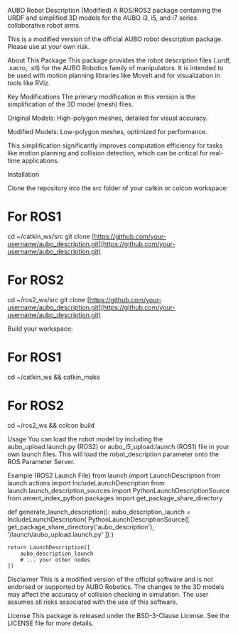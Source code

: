 AUBO Robot Description (Modified)
A ROS/ROS2 package containing the URDF and simplified 3D models for the AUBO i3, i5, and i7 series collaborative robot arms.

This is a modified version of the official AUBO robot description package. Please use at your own risk.

About This Package
This package provides the robot description files (.urdf, .xacro, .stl) for the AUBO Robotics family of manipulators. It is intended to be used with motion planning libraries like MoveIt and for visualization in tools like RViz.

Key Modifications
The primary modification in this version is the simplification of the 3D model (mesh) files.

Original Models: High-polygon meshes, detailed for visual accuracy.

Modified Models: Low-polygon meshes, optimized for performance.

This simplification significantly improves computation efficiency for tasks like motion planning and collision detection, which can be critical for real-time applications.

Installation

Clone the repository into the src folder of your catkin or colcon workspace:

# For ROS1
cd ~/catkin_ws/src
git clone [https://github.com/your-username/aubo_description.git](https://github.com/your-username/aubo_description.git)

# For ROS2
cd ~/ros2_ws/src
git clone [https://github.com/your-username/aubo_description.git](https://github.com/your-username/aubo_description.git)

Build your workspace:

# For ROS1
cd ~/catkin_ws && catkin_make

# For ROS2
cd ~/ros2_ws && colcon build

Usage
You can load the robot model by including the aubo_upload.launch.py (ROS2) or aubo_i5_upload.launch (ROS1) file in your own launch files. This will load the robot_description parameter onto the ROS Parameter Server.

Example (ROS2 Launch File)
from launch import LaunchDescription
from launch.actions import IncludeLaunchDescription
from launch.launch_description_sources import PythonLaunchDescriptionSource
from ament_index_python.packages import get_package_share_directory

def generate_launch_description():
    aubo_description_launch = IncludeLaunchDescription(
        PythonLaunchDescriptionSource([
            get_package_share_directory('aubo_description'),
            '/launch/aubo_upload.launch.py'
        ])
    )

    return LaunchDescription([
        aubo_description_launch
        # ... your other nodes
    ])

Disclaimer
This is a modified version of the official software and is not endorsed or supported by AUBO Robotics. The changes to the 3D models may affect the accuracy of collision checking in simulation. The user assumes all risks associated with the use of this software.

License
This package is released under the BSD-3-Clause License. See the LICENSE file for more details.
